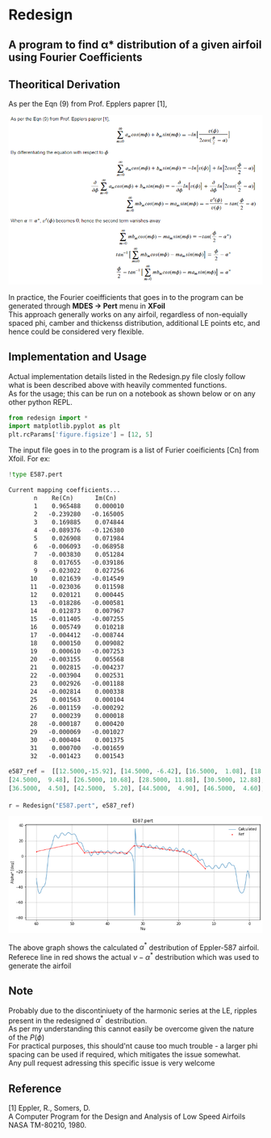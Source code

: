 # Redesign
## A program to find α* distribution of a given airfoil using Fourier Coefficients

## Theoritical Derivation

As per the Eqn (9) from Prof. Epplers paprer [1],

![alt text](https://github.com/kjayawar/Redesign/blob/master/Redesign_Docs_files/Formulation.PNG?raw=true)

In practice, the Fourier coeifficients that goes in to the program can be generated through **MDES -> Pert** menu in **XFoil**  
This approach generally works on any airfoil, regardless of non-equially spaced phi, camber and thickenss distribution, additional LE points etc, and hence could be considered very flexible. 

## Implementation and Usage

Actual implementation details listed in the Redesign.py file closly follow what is been described above with heavily commented functions.  
As for the usage; this can be run on a notebook as shown below or on any other python REPL.


```python
from redesign import *
import matplotlib.pyplot as plt
plt.rcParams['figure.figsize'] = [12, 5]
```

The input file goes in to the program is a list of Furier coeificients [Cn] from Xfoil. For ex:


```python
!type E587.pert
```

    Current mapping coefficients...
           n    Re(Cn)      Im(Cn)
           1    0.965488    0.000010
           2   -0.239280   -0.165005
           3    0.169885    0.074844
           4   -0.089376   -0.126380
           5    0.026908    0.071984
           6   -0.006093   -0.068958
           7   -0.003830    0.051284
           8    0.017655   -0.039186
           9   -0.023022    0.027256
          10    0.021639   -0.014549
          11   -0.023036    0.011598
          12    0.020121    0.000445
          13   -0.018286   -0.000581
          14    0.012873    0.007967
          15   -0.011405   -0.007255
          16    0.005749    0.010218
          17   -0.004412   -0.008744
          18    0.000150    0.009082
          19    0.000610   -0.007253
          20   -0.003155    0.005568
          21    0.002815   -0.004237
          22   -0.003904    0.002531
          23    0.002926   -0.001188
          24   -0.002814    0.000338
          25    0.001563    0.000104
          26   -0.001159   -0.000292
          27    0.000239    0.000018
          28   -0.000187    0.000420
          29   -0.000069   -0.001027
          30   -0.000404    0.001375
          31    0.000700   -0.001659
          32   -0.001423    0.001543
    


```python
e587_ref =  [[12.5000,-15.92], [14.5000, -6.42], [16.5000,  1.08], [18.5000,  5.58], [20.5000,  7.08], [22.5000,  8.28], 
[24.5000,  9.48], [26.5000, 10.68], [28.5000, 11.88], [30.5000, 12.88], [32.5155, 13.58], [34.5000,  3.70], 
[36.5000,  4.50], [42.5000,  5.20], [44.5000,  4.90], [46.5000,  4.60], [48.5000, 17.00], [60.0000,  6.00]]

r = Redesign("E587.pert", e587_ref)
```


    
![png](Redesign_Docs_files/Redesign_Docs_9_0.png)
    


The above graph shows the calculated $\alpha^*$ destribution of Eppler-587 airfoil.  
Referece line in red shows the actual $\nu - \alpha^*$ destribution which was used to generate the airfoil

## Note

Probably due to the discontiniuety of the harmonic series at the LE, ripples present in the redesigned $\alpha^*$ destribution.  
As per my understanding this cannot easily be overcome given the nature of the $P(\phi)$  
For practical purposes, this should'nt cause too much trouble - a larger phi spacing can be used if required, which mitigates the issue somewhat.  
Any pull request adressing this specific issue is very welcome

## Reference 

[1] Eppler, R., Somers, D.   
A Computer Program for the Design and Analysis of Low Speed Airfoils  
NASA TM-80210, 1980.  

